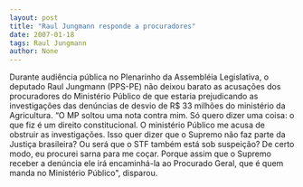 ```yaml
---
layout: post
title: "Raul Jungmann responde a procuradores"
date: 2007-01-18
tags: Raul Jungmann
author: None
---
```

Durante&nbsp;audiência pública&nbsp;no Plenarinho da Assembléia Legislativa,&nbsp;o deputado Raul Jungmann (PPS-PE) não deixou barato as acusações dos procuradores do&nbsp;Ministério Público de que&nbsp;estaria prejudicando as investigações das denúncias de desvio de&nbsp;R$ 33 milhões do ministério da Agricultura. 
“O MP soltou uma nota contra mim. Só quero dizer uma coisa: o que fiz é um direito constitucional. O ministério Público me acusa de obstruir as investigações. Isso quer dizer que o Supremo não faz parte da Justiça brasileira? Ou será que o STF também está sob suspeição? De certo modo, eu procurei sarna para me coçar. Porque assim que o Supremo receber a denúncia ele irá encaminhá-la ao Procurado Geral, que é quem manda no Ministério Público\", disparou.&nbsp; 